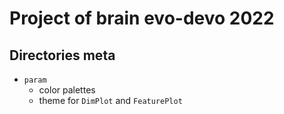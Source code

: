 # Project of brain evo-devo 2022

## Directories meta
- `param`  
  - color palettes
  - theme for `DimPlot` and `FeaturePlot`